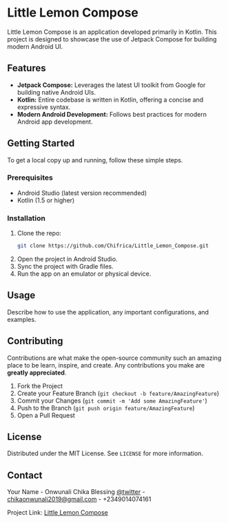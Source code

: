 
# Little Lemon Compose

Little Lemon Compose is an application developed primarily in Kotlin. This project is designed to showcase the use of Jetpack Compose for building modern Android UI.

## Features

- **Jetpack Compose:** Leverages the latest UI toolkit from Google for building native Android UIs.
- **Kotlin:** Entire codebase is written in Kotlin, offering a concise and expressive syntax.
- **Modern Android Development:** Follows best practices for modern Android app development.

## Getting Started

To get a local copy up and running, follow these simple steps.

### Prerequisites

- Android Studio (latest version recommended)
- Kotlin (1.5 or higher)

### Installation

1. Clone the repo:
   ```sh
   git clone https://github.com/Chifrica/Little_Lemon_Compose.git
   ```
2. Open the project in Android Studio.
3. Sync the project with Gradle files.
4. Run the app on an emulator or physical device.

## Usage

Describe how to use the application, any important configurations, and examples.

## Contributing

Contributions are what make the open-source community such an amazing place to be learn, inspire, and create. Any contributions you make are **greatly appreciated**.

1. Fork the Project
2. Create your Feature Branch (`git checkout -b feature/AmazingFeature`)
3. Commit your Changes (`git commit -m 'Add some AmazingFeature'`)
4. Push to the Branch (`git push origin feature/AmazingFeature`)
5. Open a Pull Request

## License

Distributed under the MIT License. See `LICENSE` for more information.

## Contact

Your Name - Onwunali Chika Blessing [@twitter](https://twitter.com/@dev_bleble) - chikaonwunali2019@gmail.com - +2349014074161

Project Link: [Little Lemon Compose](https://github.com/Chifrica/Little_Lemon_Compose)

